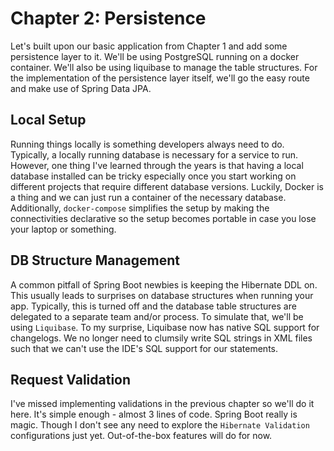 # Chapter 2: Persistence

Let's built upon our basic application from Chapter 1 and add some persistence layer to it. We'll be using PostgreSQL running on a docker container. We'll also be using liquibase to manage the table structures. For the implementation of the persistence layer itself, we'll go the easy route and make use of Spring Data JPA.

## Local Setup
Running things locally is something developers always need to do. Typically, a locally running database is necessary for a service to run. However, one thing I've learned through the years is that having a local database installed can be tricky especially once you start working on different projects that require different database versions. Luckily, Docker is a thing and we can just run a container of the necessary database. Additionally, `docker-compose` simplifies the setup by making the connectivities declarative so the setup becomes portable in case you lose your laptop or something.

## DB Structure Management
A common pitfall of Spring Boot newbies is keeping the Hibernate DDL on. This usually leads to surprises on database structures when running your app. Typically, this is turned off and the database table structures are delegated to a separate team and/or process. To simulate that, we'll be using `Liquibase`. To my surprise, Liquibase now has native SQL support for changelogs. We no longer need to clumsily write SQL strings in XML files such that we can't use the IDE's SQL support for our statements.

## Request Validation
I've missed implementing validations in the previous chapter so we'll do it here. It's simple enough - almost 3 lines of code. Spring Boot really is magic. Though I don't see any need to explore the `Hibernate Validation` configurations just yet. Out-of-the-box features will do for now.

